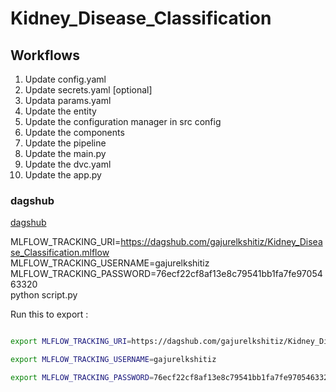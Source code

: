 # Kidney_Disease_Classification

## Workflows

1. Update config.yaml
2. Update secrets.yaml [optional]
3. Updata params.yaml
4. Update the entity
5. Update the configuration manager in src config
6. Update the components
7. Update the pipeline
8. Update the main.py
9. Update the dvc.yaml
10. Update the app.py


### dagshub
[dagshub](https://dagshub.com/)

MLFLOW_TRACKING_URI=https://dagshub.com/gajurelkshitiz/Kidney_Disease_Classification.mlflow \
MLFLOW_TRACKING_USERNAME=gajurelkshitiz \
MLFLOW_TRACKING_PASSWORD=76ecf22cf8af13e8c79541bb1fa7fe9705463320 \
python script.py


Run this to export :
```bash

export MLFLOW_TRACKING_URI=https://dagshub.com/gajurelkshitiz/Kidney_Disease_Classification.mlflow

export MLFLOW_TRACKING_USERNAME=gajurelkshitiz

export MLFLOW_TRACKING_PASSWORD=76ecf22cf8af13e8c79541bb1fa7fe9705463320
```